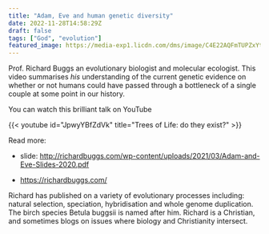 ```yaml
---
title: "Adam, Eve and human genetic diversity"
date: 2022-11-28T14:58:29Z
draft: false
tags: ["God", "evolution"]
featured_image: https://media-exp1.licdn.com/dms/image/C4E22AQFmTUPZxYtNQA/feedshare-shrink_800/0/1669636950440?e=1672272000&v=beta&t=diVRx42GQL72A33SpsVaLL548vbCBR1_cdkaQ3w9Ryw
---
```


Prof. Richard Buggs an evolutionary biologist and molecular ecologist. This video summarises *his* understanding of the current genetic evidence on whether or not humans could have passed through a bottleneck of a single couple at some point in our history.

You can watch this brilliant talk on YouTube

{{< youtube id="JpwyYBfZdVk" title="Trees of Life: do they exist?" >}}

Read more: 

* slide: http://richardbuggs.com/wp-content/uploads/2021/03/Adam-and-Eve-Slides-2020.pdf

* https://richardbuggs.com/

Richard has published on a variety of evolutionary processes including: natural selection, speciation, hybridisation and whole genome duplication. The birch species Betula buggsii is named after him. Richard is a Christian, and sometimes blogs on issues where biology and Christianity intersect.

